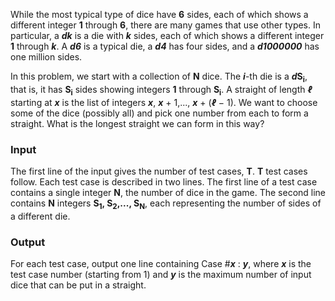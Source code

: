 ﻿While the most typical type of dice have **6** sides, each of which shows a different integer **1** through **6**, there are many games that use other types. In particular, a ***dk*** is a die with ***k*** sides, each of which shows a different integer **1** through ***k***. A ***d6*** is a typical die, a ***d4*** has four sides, and a ***d1000000*** has one million sides.

In this problem, we start with a collection of **N**
dice. The ***i***-th die is a ***d*****S<sub>i</sub>**, that is, it has **S<sub>i</sub>** sides showing integers **1** through **S<sub>i</sub>**. A straight of length ***ℓ*** starting at ***x*** is the list of integers ***x***, ***x*** + 1,..., ***x*** + (***ℓ*** − 1). We want to choose some of the dice (possibly all) and pick one number from each to form a straight. What is the longest straight we can form in this way?

### Input

The first line of the input gives the number of test cases, **T**. **T** test cases follow. Each test case is described in two lines. The first line of a test case contains a single integer **N**, the number of dice in the game. The second line contains **N** integers **S<sub>1</sub>, S<sub>2</sub>,..., S<sub>N</sub>**, each representing the number of sides of a different die.

### Output

For each test case, output one line containing Case #***x***
: ***y***, where ***x*** is the test case number (starting from 1) and ***y*** is the maximum number of input dice that can be put in a straight. 